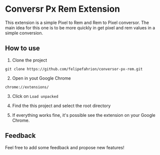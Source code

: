# Conversr Px Rem Extension

This extension is a simple Pixel to Rem and Rem to Pixel conversor. 
The main idea for this one is to be more quickly in get pixel and rem values in a simple conversion.
## How to use
1. Clone the project
```
git clone https://github.com/felipefahrion/conversor-px-rem.git
```

2. Open in yout Google Chrome
```
chrome://extensions/
```

3. Click on ```Load unpacked```


4. Find the this project and select the root directory

5. If everything works fine, it's possible see the extension on your Google Chrome.

## Feedback

Feel free to add some feedback and propose new features!